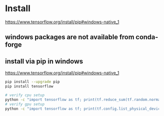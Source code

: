 # Install

https://www.tensorflow.org/install/pip#windows-native_1

## windows packages are not available from conda-forge

## install via pip in windows
https://www.tensorflow.org/install/pip#windows-native_1
```sh
pip install --upgrade pip
pip install tensorflow

# verify cpu setup
python -c "import tensorflow as tf; print(tf.reduce_sum(tf.random.normal([1000, 1000])))"
# verify gpu setup
python -c "import tensorflow as tf; print(tf.config.list_physical_devices('GPU'))"
```
